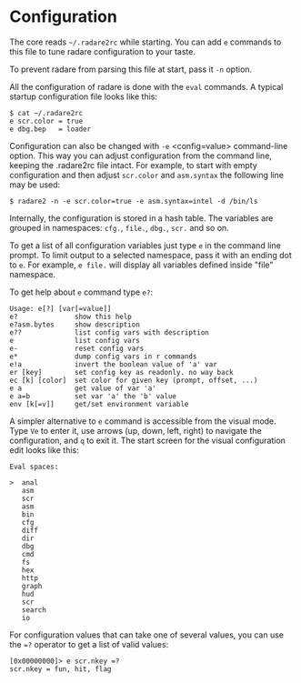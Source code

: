 # Configuration

The core reads `~/.radare2rc` while starting. You can add `e` commands to this file to tune radare configuration to your taste.

To prevent radare from parsing this file at start, pass it `-n` option.

All the configuration of radare is done with the `eval` commands. A typical startup configuration file looks like this:

    $ cat ~/.radare2rc
    e scr.color = true
    e dbg.bep   = loader

Configuration can also be changed with `-e` <config=value> command-line option. This way you can adjust configuration from the command line, keeping the .radare2rc file intact. For example, to start with empty configuration and then adjust `scr.color` and `asm.syntax` the following line may be used:

    $ radare2 -n -e scr.color=true -e asm.syntax=intel -d /bin/ls

Internally, the configuration is stored in a hash table. The variables are grouped in namespaces: `cfg.`, `file.`, `dbg.`, `scr.` and so on.

To get a list of all configuration variables just type `e` in the command line prompt. To limit output to a selected namespace, pass it with an ending dot to `e`. For example, `e file.` will display all variables defined inside "file" namespace.

To get help about `e` command type `e?`:

    Usage: e[?] [var[=value]]
    e?              show this help
    e?asm.bytes     show description
    e??             list config vars with description
    e               list config vars
    e-              reset config vars
    e*              dump config vars in r commands
    e!a             invert the boolean value of 'a' var
    er [key]        set config key as readonly. no way back
    ec [k] [color]  set color for given key (prompt, offset, ...)
    e a             get value of var 'a'
    e a=b           set var 'a' the 'b' value
    env [k[=v]]     get/set environment variable


A simpler alternative to `e` command is accessible from the visual mode. Type `Ve` to enter it, use arrows (up, down, left, right) to navigate the configuration, and `q` to exit it. The start screen for the visual configuration edit looks like this:

    Eval spaces:                                                                   

    >  anal
       asm
       scr
       asm
       bin
       cfg
       diff
       dir
       dbg
       cmd
       fs
       hex
       http
       graph
       hud
       scr
       search
       io


For configuration values that can take one of several values, you can use the `=?` operator to get a list
of valid values:

    [0x00000000]> e scr.nkey =?
    scr.nkey = fun, hit, flag
